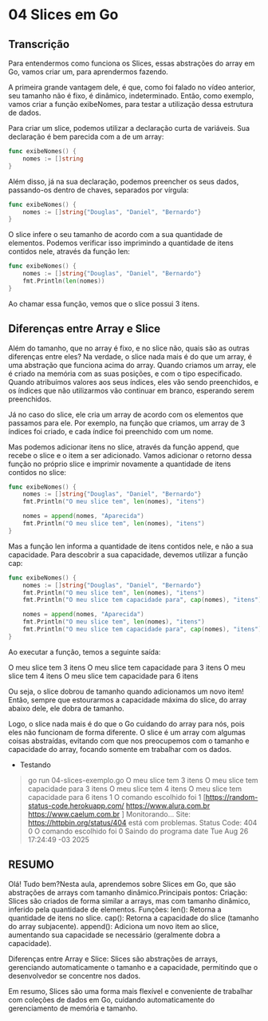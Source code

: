 # 04 Slices em Go

## Transcrição

Para entendermos como funciona os Slices, essas abstrações do array em Go, vamos criar um, para aprendermos fazendo.

A primeira grande vantagem dele, é que, como foi falado no vídeo anterior, seu tamanho não é fixo, é dinâmico, indeterminado. Então, como exemplo, vamos criar a função exibeNomes, para testar a utilização dessa estrutura de dados.

Para criar um slice, podemos utilizar a declaração curta de variáveis. Sua declaração é bem parecida com a de um array:

~~~~go
func exibeNomes() {
    nomes := []string
}
~~~~

Além disso, já na sua declaração, podemos preencher os seus dados, passando-os dentro de chaves, separados por vírgula:

~~~~go
func exibeNomes() {
    nomes := []string{"Douglas", "Daniel", "Bernardo"}
}
~~~~

O slice infere o seu tamanho de acordo com a sua quantidade de elementos. Podemos verificar isso imprimindo a quantidade de itens contidos nele, através da função len:

~~~~go
func exibeNomes() {
    nomes := []string{"Douglas", "Daniel", "Bernardo"}
    fmt.Println(len(nomes))
}
~~~~

Ao chamar essa função, vemos que o slice possui 3 itens.

## Diferenças entre Array e Slice

Além do tamanho, que no array é fixo, e no slice não, quais são as outras diferenças entre eles? Na verdade, o slice nada mais é do que um array, é uma abstração que funciona acima do array. Quando criamos um array, ele é criado na memória com as suas posições, e com o tipo especificado. Quando atribuímos valores aos seus índices, eles vão sendo preenchidos, e os índices que não utilizarmos vão continuar em branco, esperando serem preenchidos.

Já no caso do slice, ele cria um array de acordo com os elementos que passamos para ele. Por exemplo, na função que criamos, um array de 3 índices foi criado, e cada índice foi preenchido com um nome.

Mas podemos adicionar itens no slice, através da função append, que recebe o slice e o item a ser adicionado. Vamos adicionar o retorno dessa função no próprio slice e imprimir novamente a quantidade de itens contidos no slice:

~~~~go
func exibeNomes() {
    nomes := []string{"Douglas", "Daniel", "Bernardo"}
    fmt.Println("O meu slice tem", len(nomes), "itens")

    nomes = append(nomes, "Aparecida")
    fmt.Println("O meu slice tem", len(nomes), "itens")
}
~~~~

Mas a função len informa a quantidade de itens contidos nele, e não a sua capacidade. Para descobrir a sua capacidade, devemos utilizar a função cap:

~~~~go
func exibeNomes() {
    nomes := []string{"Douglas", "Daniel", "Bernardo"}
    fmt.Println("O meu slice tem", len(nomes), "itens")
    fmt.Println("O meu slice tem capacidade para", cap(nomes), "itens")

    nomes = append(nomes, "Aparecida")
    fmt.Println("O meu slice tem", len(nomes), "itens")
    fmt.Println("O meu slice tem capacidade para", cap(nomes), "itens")
}
~~~~

Ao executar a função, temos a seguinte saída:

O meu slice tem 3 itens
O meu slice tem capacidade para 3 itens
O meu slice tem 4 itens
O meu slice tem capacidade para 6 itens

Ou seja, o slice dobrou de tamanho quando adicionamos um novo item! Então, sempre que estourarmos a capacidade máxima do slice, do array abaixo dele, ele dobra de tamanho.

Logo, o slice nada mais é do que o Go cuidando do array para nós, pois eles não funcionam de forma diferente. O slice é um array com algumas coisas abstraídas, evitando com que nos preocupemos com o tamanho e capacidade do array, focando somente em trabalhar com os dados.



- Testando

> go run 04-slices-exemplo.go
O meu slice tem 3 itens
O meu slice tem capacidade para 3 itens
O meu slice tem 4 itens
O meu slice tem capacidade para 6 itens
1
O comando escolhido foi 1
[https://random-status-code.herokuapp.com/ https://www.alura.com.br https://www.caelum.com.br ]
Monitorando...
Site: https://httpbin.org/status/404 está com problemas. Status Code: 404
0
O comando escolhido foi 0
Saindo do programa
> date
Tue Aug 26 17:24:49 -03 2025



## RESUMO
Olá! Tudo bem?Nesta aula, aprendemos sobre Slices em Go, que são abstrações de arrays com tamanho dinâmico.Principais pontos:
Criação: Slices são criados de forma similar a arrays, mas com tamanho dinâmico, inferido pela quantidade de elementos.
Funções:
    len(): Retorna a quantidade de itens no slice.
    cap(): Retorna a capacidade do slice (tamanho do array subjacente).
    append(): Adiciona um novo item ao slice, aumentando sua capacidade se necessário (geralmente dobra a capacidade).

Diferenças entre Array e Slice: Slices são abstrações de arrays, gerenciando automaticamente o tamanho e a capacidade, permitindo que o desenvolvedor se concentre nos dados.

Em resumo, Slices são uma forma mais flexível e conveniente de trabalhar com coleções de dados em Go, cuidando automaticamente do gerenciamento de memória e tamanho.